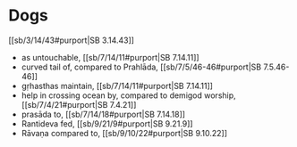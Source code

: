 # Dogs

[[sb/3/14/43#purport|SB 3.14.43]]

* as untouchable, [[sb/7/14/11#purport|SB 7.14.11]]
* curved tail of, compared to Prahlāda, [[sb/7/5/46-46#purport|SB 7.5.46-46]]
* gṛhasthas maintain, [[sb/7/14/11#purport|SB 7.14.11]]
* help in crossing ocean by, compared to demigod worship, [[sb/7/4/21#purport|SB 7.4.21]]
* prasāda to, [[sb/7/14/18#purport|SB 7.14.18]]
* Rantideva fed, [[sb/9/21/9#purport|SB 9.21.9]]
* Rāvaṇa compared to, [[sb/9/10/22#purport|SB 9.10.22]]
